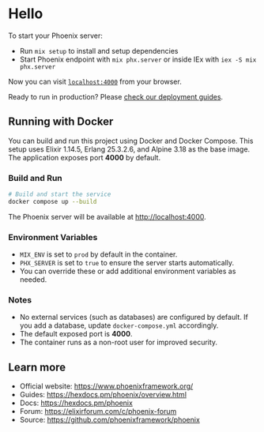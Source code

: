 # Hello

To start your Phoenix server:

  * Run `mix setup` to install and setup dependencies
  * Start Phoenix endpoint with `mix phx.server` or inside IEx with `iex -S mix phx.server`

Now you can visit [`localhost:4000`](http://localhost:4000) from your browser.

Ready to run in production? Please [check our deployment guides](https://hexdocs.pm/phoenix/deployment.html).

## Running with Docker

You can build and run this project using Docker and Docker Compose. This setup uses Elixir 1.14.5, Erlang 25.3.2.6, and Alpine 3.18 as the base image. The application exposes port **4000** by default.

### Build and Run

```sh
# Build and start the service
docker compose up --build
```

The Phoenix server will be available at [http://localhost:4000](http://localhost:4000).

### Environment Variables

- `MIX_ENV` is set to `prod` by default in the container.
- `PHX_SERVER` is set to `true` to ensure the server starts automatically.
- You can override these or add additional environment variables as needed.

### Notes

- No external services (such as databases) are configured by default. If you add a database, update `docker-compose.yml` accordingly.
- The default exposed port is **4000**.
- The container runs as a non-root user for improved security.

## Learn more

  * Official website: https://www.phoenixframework.org/
  * Guides: https://hexdocs.pm/phoenix/overview.html
  * Docs: https://hexdocs.pm/phoenix
  * Forum: https://elixirforum.com/c/phoenix-forum
  * Source: https://github.com/phoenixframework/phoenix
